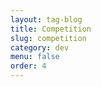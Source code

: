 ```yaml
---
layout: tag-blog
title: Competition
slug: competition
category: dev
menu: false
order: 4
---
```

